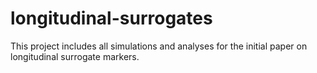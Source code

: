 # longitudinal-surrogates

This project includes all simulations and analyses for the initial paper on longitudinal surrogate markers. 